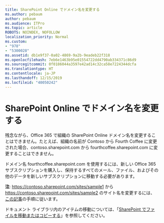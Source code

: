 ```yaml
---
title: SharePoint Online でドメイン名を変更する
ms.author: pebaum
author: pebaum
ms.audience: ITPro
ms.topic: article
ROBOTS: NOINDEX, NOFOLLOW
localization_priority: Normal
ms.custom:
- "978"
- "5300028"
ms.assetid: db1e9f37-0a02-4869-9a2b-9eadeb22f318
ms.openlocfilehash: 7eb6e1463b95e01554722dd4790ab334371c86d9
ms.sourcegitcommit: 0f0186044a3597e42ad14c32ca58e7224344dcfa
ms.translationtype: HT
ms.contentlocale: ja-JP
ms.lasthandoff: 12/15/2019
ms.locfileid: "40050242"
---
```

# <a name="change-domain-name-in-sharepoint-online"></a>SharePoint Online でドメイン名を変更する

残念ながら、Office 365 で組織の SharePoint Online ドメイン名を変更することはできません。たとえば、組織の名前が Contoso から Fourth Coffee に変更された場合、contoso.sharepoint.com から fourthcoffee.sharepoint.com に変更することはできません。
  
ドメイン名 fourthcoffee.sharepoint.com を使用するには、新しい Office 365 サブスクリプションを購入し、保持するすべてのメール、ファイル、およびその他のデータを新しいサブスクリプションに移動する必要があります。
  
 **注**: https://contoso.sharepoint.com/sites/sample1 から https://contoso.sharepoint.com/sites/sample2 のサイト名を変更するには、[この記事](https://docs.microsoft.com/sharepoint/change-site-address)の手順に従います。 
  
ドキュメント ライブラリ内のアイテムの移動については、「[SharePoint でファイルを移動またはコピーする](https://go.microsoft.com/fwlink/?linkid=2025831)」を参照してください。
  